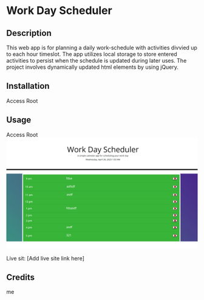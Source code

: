 # Work Day Scheduler

## Description

This web app is for planning a daily work-schedule with activities divvied up to each hour timeslot. The app utilizes local storage to store entered activities to persist when the schedule is updated during later uses. The project involves dynamically updated html elements by using jQuery.

## Installation
Access Root

## Usage
Access Root
![A webpage with a daily work-schedule planner, in which an activity can be assigned and stored to each hour-block](assets/screenshot.png)

Live sit: [Add live site link here]

## Credits
 me